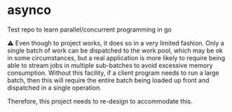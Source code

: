 # asynco

Test repo to learn parallel/concurrent programming in go

⚠️ Even though to project works, it does so in a very limited fashion. Only a single batch of work can be dispatched to the work pool, which may be ok in some circumstances, but a real application is more likely to require being able to stream jobs in multiple sub-batches to avoid excessive memory consumption. Without this facility, if a client program needs to run a large batch, then this will require the entire batch being loaded up front and dispatched in a single operation.

Therefore, this project needs to re-design to accommodate this.
